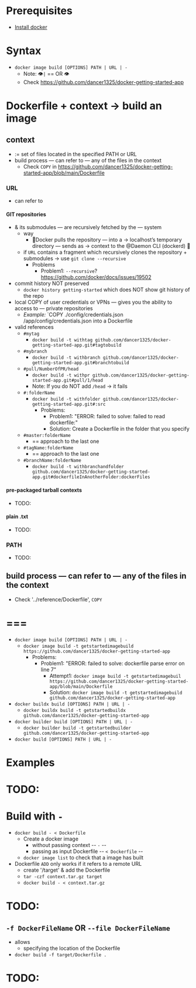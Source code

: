 # Prerequisites
* [Install docker](https://docs.docker.com/get-docker/)

# Syntax
* `docker image build [OPTIONS] PATH | URL | -`
  * Note: 👁️`|`  == OR 👁️
  * Check https://github.com/dancer1325/docker-getting-started-app

# Dockerfile + context -> build an image
## context
* := set of files located in the specified PATH or URL
* build process — can refer to — any of the files in the context
  * Check `COPY` in https://github.com/dancer1325/docker-getting-started-app/blob/main/Dockerfile
### URL
* can refer to
#### GIT repositories
* & its submodules — are recursively fetched by the — system
  * way
    * 🧠Docker pulls the repository — into a → localhost’s temporary directory — sends as →  context to the @Daemon CLI (dockerd) 🧠 
  * if `URL` contains a fragment which recursively clones the repository + submodules → use `git clone --recursive`
    * Problems
      * Problem1: `--recursive`? https://github.com/docker/docs/issues/19502
* commit history NOT preserved
  * `docker history getting-started` which does NOT show git history of the repo
* local COPY of user credentials or VPNs — gives you the ability to access to — private repositories
  * _Example:_ `COPY ./config/credentials.json /app/config/credentials.json into a Dockerfile
* valid references
  * `#mytag`
    * `docker build -t withtag github.com/dancer1325/docker-getting-started-app.git#tagtobuild`
  * `#mybranch`
    * `docker build -t withbranch github.com/dancer1325/docker-getting-started-app.git#branchtobuild`
  * `#pull/NumberOfPR/head`
    * `docker build -t withpr github.com/dancer1325/docker-getting-started-app.git#pull/1/head`
    * Note: If you do NOT add `/head` -> it fails
  * `#:folderName`
    * `docker build -t withfolder github.com/dancer1325/docker-getting-started-app.git#:src`
      * Problems:
        * Problem1: "ERROR: failed to solve: failed to read dockerfile:"
        * Solution: Create a Dockerfile in the folder that you specify
  * `#master:folderName`
    * == approach to the last one
  * `#tagName:folderName`
    * == approach to the last one
  * `#branchName:folderName`
    * `docker build -t withbranchandfolder github.com/dancer1325/docker-getting-started-app.git#dockerfileInAnotherFolder:dockerFiles`
#### pre-packaged tarball contexts
* TODO:
#### plain .txt
* TODO:


### PATH
* TODO:

## build process — can refer to — any of the files in the context
* Check '../reference/Dockerfile', `COPY`

# ===
* `docker image build [OPTIONS] PATH | URL | -`
  * `docker image build -t getstartedimagebuild https://github.com/dancer1325/docker-getting-started-app`
    * Problems:
      * Problem1: "ERROR: failed to solve: dockerfile parse error on line 7"
        * Attempt1: `docker image build -t getstartedimagebuil https://github.com/dancer1325/docker-getting-started-app/blob/main/Dockerfile`
        * Solution: `docker image build -t getstartedimagebuild github.com/dancer1325/docker-getting-started-app`
* `docker buildx build [OPTIONS] PATH | URL | -`
  * `docker buildx build -t getstartedbuildx github.com/dancer1325/docker-getting-started-app`
* `docker builder build [OPTIONS] PATH | URL | -`
  * `docker builder build -t getstartedbuilder github.com/dancer1325/docker-getting-started-app`
* `docker build [OPTIONS] PATH | URL | -`


# Examples
# TODO:
# Build with `-`
* `docker build - < Dockerfile`
  * Create a docker image
    * without passing context -- `-` --
    * passing as input Dockerfile -- `< Dockerfile` --
  * `docker image list` to check that a <none> image has built
* Dockerfile `ADD` only works if it refers to a remote URL
  * create '/target' & add the Dockerfile
  * `tar -czf context.tar.gz target`
  * `docker build - < context.tar.gz`
# TODO:
## `-f DockerFileName` OR `--file DockerFileName`
* allows
  * specifying the location of the Dockerfile
* `docker build -f target/Dockerfile .` 

# TODO: